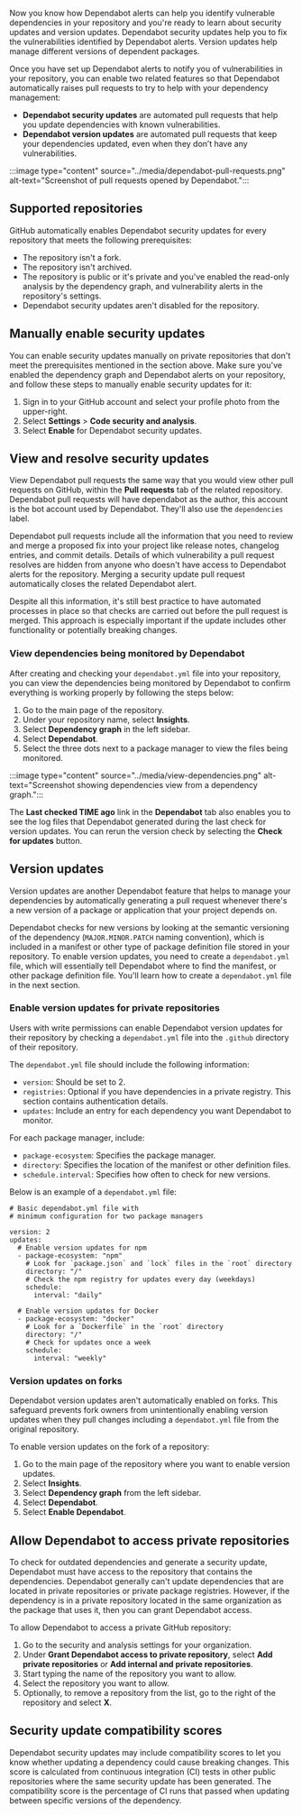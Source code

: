 Now you know how Dependabot alerts can help you identify vulnerable dependencies in your repository and you're ready to learn about security updates and version updates. Dependabot security updates help you to fix the vulnerabilities identified by Dependabot alerts. Version updates help manage different versions of dependent packages.

Once you have set up Dependabot alerts to notify you of vulnerabilities in your repository, you can enable two related features so that Dependabot automatically raises pull requests to try to help with your dependency management:

- **Dependabot security updates** are automated pull requests that help you update dependencies with known vulnerabilities.
- **Dependabot version updates** are automated pull requests that keep your dependencies updated, even when they don’t have any vulnerabilities.

:::image type="content" source="../media/dependabot-pull-requests.png" alt-text="Screenshot of pull requests opened by Dependabot.":::

## Supported repositories

GitHub automatically enables Dependabot security updates for  every repository that meets the following prerequisites:

- The repository isn't a fork.
- The repository isn't archived.
- The repository is public or it's private and you've enabled the read-only analysis by the dependency graph, and vulnerability alerts in the repository's settings.
- Dependabot security updates aren't disabled for the repository.

## Manually enable security updates

You can enable security updates manually on private repositories that don't meet the prerequisites mentioned in the section above. Make sure you've enabled the dependency graph and Dependabot alerts on your repository, and follow these steps to manually enable security updates for it:

1. Sign in to your GitHub account and select your profile photo from the upper-right.
2. Select **Settings** > **Code security and analysis**.
3. Select **Enable** for Dependabot security updates.

## View and resolve security updates 

View Dependabot pull requests the same way that you would view other pull requests on GitHub, within the **Pull requests** tab of the related repository. Dependabot pull requests will have dependabot as the author, this account is the bot account used by Dependabot. They'll also use the `dependencies` label.

Dependabot pull requests include all the information that you need to review and merge a proposed fix into your project like release notes, changelog entries, and commit details. Details of which vulnerability a pull request resolves are hidden from anyone who doesn't have access to Dependabot alerts for the repository. Merging a security update pull request automatically closes the related Dependabot alert. 

Despite all this information, it's still best practice to have automated processes in place so that checks are carried out before the pull request is merged. This approach is especially important if the update includes other functionality or potentially breaking changes. 

### View dependencies being monitored by Dependabot

After creating and checking your `dependabot.yml` file into your repository, you can view the dependencies being monitored by Dependabot to confirm everything is working properly by following the steps below: 

1. Go to the main page of the repository. 
2. Under your repository name, select **Insights**. 
3. Select **Dependency graph** in the left sidebar.
4. Select **Dependabot**. 
5. Select the three dots next to a package manager to view the files being monitored.

:::image type="content" source="../media/view-dependencies.png" alt-text="Screenshot showing dependencies view from a dependency graph.":::

The **Last checked TIME ago** link in the **Dependabot** tab also enables you to see the log files that Dependabot generated during the last check for version updates. You can rerun the version check by selecting the **Check for updates** button.

## Version updates 

Version updates are another Dependabot feature that helps to manage your dependencies by automatically generating a pull request whenever there's a new version of a package or application that your project depends on.

Dependabot checks for new versions by looking at the semantic versioning of the dependency (`MAJOR.MINOR.PATCH` naming convention), which is included in a manifest or other type of package definition file stored in your repository. To enable version updates, you need to create a `dependabot.yml` file, which will essentially tell Dependabot where to find the manifest, or other package definition file. You'll learn how to create a `dependabot.yml` file in the next section.

### Enable version updates for private repositories

Users with write permissions can enable Dependabot version updates for their repository by checking a `dependabot.yml` file into the `.github` directory of their repository.

The `dependabot.yml` file should include the following information: 

- `version`: Should be set to 2.
- `registries`: Optional if you have dependencies in a private registry. This section contains authentication details.
- `updates`: Include an entry for each dependency you want Dependabot to monitor.

For each package manager, include:

- `package-ecosystem`: Specifies the package manager.
- `directory`: Specifies the location of the manifest or other definition files.
- `schedule.interval`: Specifies how often to check for new versions.

Below is an example of a `dependabot.yml` file: 

```
# Basic dependabot.yml file with
# minimum configuration for two package managers

version: 2
updates:
  # Enable version updates for npm
  - package-ecosystem: "npm"
    # Look for `package.json` and `lock` files in the `root` directory
    directory: "/"
    # Check the npm registry for updates every day (weekdays)
    schedule:
      interval: "daily"

  # Enable version updates for Docker
  - package-ecosystem: "docker"
    # Look for a `Dockerfile` in the `root` directory
    directory: "/"
    # Check for updates once a week
    schedule:
      interval: "weekly"
```

### Version updates on forks 

Dependabot version updates aren't automatically enabled on forks. This safeguard prevents fork owners from unintentionally enabling version updates when they pull changes including a `dependabot.yml` file from the original repository.

To enable version updates on the fork of a repository:

1. Go to the main page of the repository where you want to enable version updates. 
2. Select **Insights**. 
3. Select **Dependency graph** from the left sidebar.
4. Select **Dependabot**.
5. Select **Enable Dependabot**.

## Allow Dependabot to access private repositories

To check for outdated dependencies and generate a security update, Dependabot must have access to the repository that contains the dependencies. Dependabot generally can't update dependencies that are located in private repositories or private package registries. However, if the dependency is in a private repository located in the same organization as the package that uses it, then you can grant Dependabot access.

To allow Dependabot to access a private GitHub repository:

1. Go to the security and analysis settings for your organization.
2. Under **Grant Dependabot access to private repository**, select **Add private repositories** or **Add internal and private repositories**.
3. Start typing the name of the repository you want to allow.
4. Select the repository you want to allow.
5. Optionally, to remove a repository from the list, go to the right of the repository and select **X**.

## Security update compatibility scores

Dependabot security updates may include compatibility scores to let you know whether updating a dependency could cause breaking changes. This score is calculated from continuous integration (CI) tests in other public repositories where the same security update has been generated. The compatibility score is the percentage of CI runs that passed when updating between specific versions of the dependency.